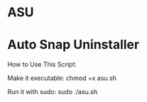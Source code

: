 # ASU
# Auto Snap Uninstaller

How to Use This Script:

Make it executable: chmod +x asu.sh

Run it with sudo: sudo ./asu.sh
